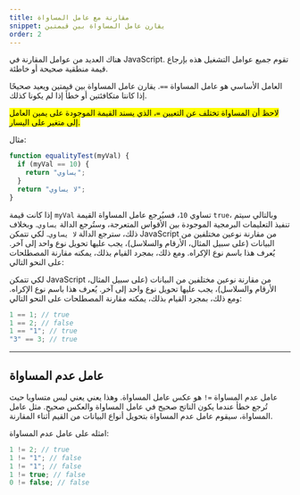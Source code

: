 ```yaml
---
title: مقارنة مع عامل المساواة 
snippet: يقارن عامل المساواة بين قيمتين 
order: 2
---
```


هناك العديد من عوامل المقارنة في JavaScript. تقوم جميع عوامل التشغيل هذه بإرجاع
قيمة منطقية صحيحة أو خاطئة.

العامل الأساسي هو عامل المساواة `==`. يقارن عامل المساواة بين قيمتين ويعيد صحيحًا
إذا كانتا متكافئتين أو خطأ إذا لم يكونا كذلك.

<mark>
لاحظ أن المساواة تختلف عن التعيين <code>=</code>، الذي يسند القيمة الموجودة على يمين العامل إلى متغير على اليسار.
</mark>

مثال:

```js
function equalityTest(myVal) {
  if (myVal == 10) {
    return "يساوي";
  }
  return "لا يساوي";
}
```

إذا كانت قيمة `myVal` تساوي `10`، فسيُرجع عامل المساواة القيمة `true`، وبالتالي
سيتم تنفيذ التعليمات البرمجية الموجودة بين الأقواس المتعرجة، وستُرجع الدالة
`يساوي`. وبخلاف ذلك، سترجع الدالة `لا يساوي`. لكي تتمكن JavaScript من مقارنة
نوعين مختلفين من البيانات (على سبيل المثال، الأرقام والسلاسل)، يجب عليها تحويل
نوع واحد إلى آخر. يُعرف هذا باسم نوع الإكراه. ومع ذلك، بمجرد القيام بذلك، يمكنه
مقارنة المصطلحات على النحو التالي:

لكي تتمكن JavaScript من مقارنة نوعين مختلفين من البيانات (على سبيل المثال،
الأرقام والسلاسل)، يجب عليها تحويل نوع واحد إلى آخر. يُعرف هذا باسم نوع الإكراه.
ومع ذلك، بمجرد القيام بذلك، يمكنه مقارنة المصطلحات على النحو التالي:

```js
1 == 1; // true
1 == 2; // false
1 == "1"; // true
"3" == 3; // true
```

---

## عامل عدم المساواة

عامل عدم المساواة `=!` هو عكس عامل المساواة. وهذا يعني يعني ليس متساويا حيث تُرجع
خطأ عندما يكون الناتج صحيح في عامل المساواة والعكس صحيح. مثل عامل المساواة،
سيقوم عامل عدم المساواة بتحويل أنواع البيانات من القيم أثناء المقارنة.

امثله على عامل عدم المساواة:

```js
1 != 2; // true
1 != "1"; // false
1 != "1"; // false
1 != true; // false
0 != false; // false
```
